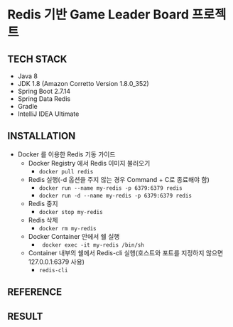 # Redis 기반 Game Leader Board 프로젝트

## TECH STACK
- Java 8
- JDK 1.8 (Amazon Corretto Version 1.8.0_352)
- Spring Boot 2.7.14
- Spring Data Redis
- Gradle
- IntelliJ IDEA Ultimate

## INSTALLATION
- Docker 를 이용한 Redis 기동 가이드
  - Docker Registry 에서 Redis 이미지 불러오기
    - `docker pull redis`
  - Redis 실행(-d 옵션을 주지 않는 경우 Command + C로 종료해야 함)
    - `docker run --name my-redis -p 6379:6379 redis`
    - `docker run -d --name my-redis -p 6379:6379 redis`
  - Redis 중지
    - `docker stop my-redis`
  - Redis 삭제
    - `docker rm my-redis`
  - Docker Container 안에서 쉘 실행
    - ` docker exec -it my-redis /bin/sh`
  - Container 내부의 쉘에서 Redis-cli 실행(호스트와 포트를 지정하지 않으면 127.0.0.1:6379 사용)
    - `redis-cli`

## REFERENCE

## RESULT